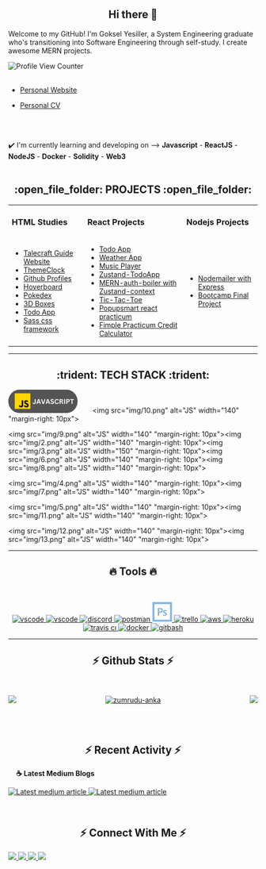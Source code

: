 <h2 align="center">Hi there 👋</h2>

Welcome to my GitHub! I'm Goksel Yesiller, a System Engineering graduate who's
transitioning into Software Engineering through self-study. I create awesome MERN projects.


![Profile View Counter](https://komarev.com/ghpvc/?username=mryesiller)
<br><br>

* [Personal Website](https://gokselyesiller.netlify.app/)

* [Personal CV](resume/GOKSEL-CV.pdf)

<br><br>

✔️ I'm currently learning and developing on  --> **Javascript** - **ReactJS** - **NodeJS** - **Docker** - **Solidity** - **Web3** 
<br><br>

<h2 align="center">:open_file_folder: PROJECTS :open_file_folder:</h2>

<div align="left">
  <table align="center"> 
      <tr>
        <td><h3>HTML Studies</h3></td>
        <td><h3>React Projects</h3></td>
        <td><h3>Nodejs Projects</h3></td>
      </tr> 
      <tr>
        <td>
          <ul>
          <li>    
            <a
              href="https://github.com/mryesiller/Talecraft_Guide_WebSite"
              target="blank"
              title="Talecraft"        
            >Talecraft Guide Website</a        
          </li>
          <li>    
            <a
              href="https://mryesiller.github.io/HTML-ThemeClock/"
              target="blank"
              title="ThemeClock"        
            >ThemeClock</a        
          </li>
          <li>    
            <a
              href="https://mryesiller.github.io/HTML_GithubProfiles/"
              target="blank"
              title="GithubProfiles"        
            >Github Profiles</a        
          </li>
          <li>    
            <a
              href="https://mryesiller.github.io/HTML_Hoverboard/"
              target="blank"
              title="Hoverboard"        
            >Hoverboard</a        
          </li>
          <li>    
            <a
              href="https://mryesiller.github.io/HTML_Pokedex/"
              target="blank"
              title="Pokedex"        
            >Pokedex</a        
          </li>
          <li>    
            <a
              href="https://mryesiller.github.io/HTML_3D_BOXES/"
              target="blank"
              title="3DBoxes"        
            >3D Boxes</a        
          </li>
          <li>    
            <a
              href="https://mryesiller.github.io/HTML_TodoApp/"
              target="blank"
              title="TodoApp"        
            >Todo App</a        
          </li>  
          <li>    
            <a
              href="https://mryesiller.github.io/sass-framework-project/"
              target="blank"
              title="Sass-Framework"        
            >Sass css framework</a        
          </li> 
      </ul>  
        </td>  
        <td>
          <ul>
            <li>    
              <a
                href="https://delightful-florentine-0e0912.netlify.app/"
                target="blank"
                title="TodoApp"        
              >Todo App</a        
            </li>
            <li>    
              <a
                href="https://mryesiller-react-weatherapp.herokuapp.com/"
                target="blank"
                title="WeatherApp"        
              >Weather App</a        
            </li>
            <li>    
              <a
                href="https://golden-zuccutto-812ec2.netlify.app/"
                target="blank"
                title="MusicPlayer"        
              >Music Player</a        
            </li>
            <li>    
              <a
                href="https://zustand-example.netlify.app/"
                target="blank"
                title="Zustand-TodoApp"        
              >Zustand-TodoApp</a        
            </li>
            <li>    
              <a
                href="https://github.com/mryesiller/mern-auth-boilerplate"
                target="blank"
                title="MERN auth with zustand"        
              >MERN-auth-boiler with Zustand-context </a        
            </li>
            <li>    
              <a href="https://react-tictactoe-zustand.netlify.app/"
                target="blank"
                title="tic-tac-toe"        
              >Tic-Tac-Toe </a        
            </li>
             <li>    
              <a href="https://popupsmart-react-practicum.netlify.app/login"
                target="blank"
                title="todo-app-CRUD"        
              >Popupsmart react practicum </a        
            </li>
             <li>    
              <a href="https://fimple-react-practicum.netlify.app/"
                target="blank"
                title="Credit Calculator"        
              >Fimple Practicum Credit Calculator </a        
            </li>
          </ul>  
        </td>            
        <td>
          <ul>
            <li>    
              <a
                href="https://nodemailer-expressjs.herokuapp.com/"
                target="blank"
                title="Nodemailer"        
              >Nodemailer with Express</a        
            </li>
            <li>    
              <a
                href="https://gusto-finalproject.herokuapp.com"
                target="blank"
                title="Patika Bootcamp Project"        
              >Bootcamp Final Project</a        
            </li>
          </ul>
        </td>  
     </tr>      
  </table>      
</div>  

<hr />
<h2 align="center">:trident: TECH STACK :trident:</h2>

<img src="img/1.png" alt="JS" width="140" style="margin-right: 30px;"><img src="img/10.png" alt="JS" width="140" "margin-right: 10px">

<img src="img/9.png" alt="JS" width="140" "margin-right: 10px"><img src="img/2.png" alt="JS" width="140" "margin-right: 10px"><img src="img/3.png" alt="JS" width="150" "margin-right: 10px"><img src="img/6.png" alt="JS" width="140" "margin-right: 10px"><img src="img/8.png" alt="JS" width="140" "margin-right: 10px">

<img src="img/4.png" alt="JS" width="140" "margin-right: 10px"><img src="img/7.png" alt="JS" width="140" "margin-right: 10px">

<img src="img/5.png" alt="JS" width="140" "margin-right: 10px"><img src="img/11.png" alt="JS" width="140" "margin-right: 10px">

<img src="img/12.png" alt="JS" width="140" "margin-right: 10px"><img src="img/13.png" alt="JS" width="140" "margin-right: 10px">

<hr />

<h2 align="center">🔥 Tools 🔥</h2>
<br />
<p align="center">
  <a href="https://code.visualstudio.com/" target="_blank">
    <img
      src="https://upload.wikimedia.org/wikipedia/commons/thumb/9/9a/Visual_Studio_Code_1.35_icon.svg/1024px-Visual_Studio_Code_1.35_icon.svg.png"
      alt="vscode"
      width="40"
      height="40"
    />
  </a>
  <a href="https://visualstudio.microsoft.com/tr/" target="_blank">
    <img
      src="https://www.pikpng.com/pngl/m/216-2164742_visual-studio-2013-logo-visual-studio-logo-png.png"
      alt="vscode"
      width="40"
      height="40"
    />
  </a>
  <a href="https://discord.com/" target="_blank">
    <img
      src="https://cdn4.iconfinder.com/data/icons/logos-and-brands/512/91_Discord_logo_logos-512.png"
      alt="discord"
      width="30"
      height="30"
    />
  </a>
  <a href="https://postman.com" target="_blank">
    <img
      src="https://www.vectorlogo.zone/logos/getpostman/getpostman-icon.svg"
      alt="postman"
      width="40"
      height="40"
    />
  </a>
  <a href="https://www.photoshop.com/en" target="_blank">
    <img
      src="https://raw.githubusercontent.com/devicons/devicon/master/icons/photoshop/photoshop-line.svg"
      alt="photoshop"
      width="40"
      height="40"
    />
  </a>
  <a href="https://trello.com/en" target="_blank">
    <img
      src="https://cdn.iconscout.com/icon/free/png-512/trello-6-569395.png"
      alt="trello"
      width="40"
      height="40"
    />
  </a>
   <a href="https://aws.amazon.com/" target="_blank">
    <img
      src="https://external-content.duckduckgo.com/iu/?u=https%3A%2F%2Fa0.awsstatic.com%2Flibra-css%2Fimages%2Flogos%2Faws_logo_smile_1200x630.png&f=1&nofb=1"
      alt="aws"
      width="40"
      height="40"
    />
  </a>
  <a href="https://www.heroku.com/" target="_blank">
    <img
      src="https://external-content.duckduckgo.com/iu/?u=https%3A%2F%2Fdailysmarty-production.s3.amazonaws.com%2Fuploads%2Fpost%2Fimg%2F509%2Fheroku-logo.jpg&f=1&nofb=1"
      alt="heroku"
      width="40"
      height="40"
    />
  </a>
  <a href="https://www.travis-ci.com/" target="_blank">
    <img
      src="https://external-content.duckduckgo.com/iu/?u=https%3A%2F%2Fseekicon.com%2Ffree-icon-download%2Ftravis-ci_1.png&f=1&nofb=1"
      alt="travis cı"
      width="40"
      height="40"
    />
  </a>
  <a href="https://www.docker.com/" target="_blank">
    <img
      src="https://external-content.duckduckgo.com/iu/?u=https%3A%2F%2Fdatawokagaku.com%2Fwp-content%2Fuploads%2F2020%2F01%2Fdocker_icon.png&f=1&nofb=1"
      alt="docker"
      width="40"
      height="40"
    />
  </a>
    <a href="https://gitforwindows.org/" target="_blank">
    <img
      src="https://external-content.duckduckgo.com/iu/?u=https%3A%2F%2Fobscureproblemsandgotchas.com%2Fwp-content%2Fuploads%2F2018%2F09%2FGit-bash.png&f=1&nofb=1"
      alt="gitbash"
      width="40"
      height="40"
    />
  </a>
</p>
<hr />

<h2 align="center">⚡ Github Stats ⚡</h2>
<br />
<div align="center">
  <p>
  <img align="left" height="180em" src="https://github-readme-stats.vercel.app/api?username=mryesiller&show_icons=true&hide_border=true&&count_private=true&include_all_commits=true" /> 
<img align="right" height="180em" src="https://github-readme-stats.vercel.app/api/top-langs/?username=mryesiller&show_icons=true&hide_border=true&layout=compact&langs_count=8"/>
  </p>
</div>

<div align="center">
  <a
    href="https://github.com/denvercoder1/github-readme-streak-stats"
    title="Go to Source"
  >
    <img
      align="center"
      width="396"
      src="https://github-readme-streak-stats.herokuapp.com/?user=mryesiller&theme=react&border=61dafb&hide_border=true"
      alt="zumrudu-anka"
    />
  </a>  
</div>

<br /><br />              

<h2 align="center">⚡ Recent Activity ⚡</h2>
              
<p><b> &#9749; Latest Medium Blogs</b></p>
              
<a target="_blank" href="https://github-readme-medium-recent-article.vercel.app/medium/@gokselyesiller/0"><img src="https://github-readme-medium-recent-article.vercel.app/medium/@gokselyesiller/0" alt="Latest medium article">
<a target="_blank" href="https://github-readme-medium-recent-article.vercel.app/medium/@gokselyesiller/1"><img src="https://github-readme-medium-recent-article.vercel.app/medium/@gokselyesiller/1" alt="Latest medium article"> </a>

<br/>

<h2 align="center">⚡ Connect With Me ⚡</h2>

<p left="center">
<a href="https://twitter.com/MrYesiller">
  <img src="https://img.shields.io/badge/twitter-%231DA1F2.svg?&style=for-the-badge&logo=twitter&logoColor=white" height=25>
</a> 
<a href="https://www.linkedin.com/in/gokselyesiller/">
  <img src="https://img.shields.io/badge/linkedin-%230077B5.svg?&style=for-the-badge&logo=linkedin&logoColor=white" height=25>
</a> 
<a href="https://medium.com/@gokselyesiller">
  <img src="https://img.shields.io/badge/Medium-12100E?style=for-the-badge&logo=medium&logoColor=white" height=25>
</a>
<a href="mailto:gokselyesiller@gmail.com">
  <img src="	https://img.shields.io/badge/Gmail-D14836?style=for-the-badge&logo=gmail&logoColor=white" height=25>
</a>
</p>

